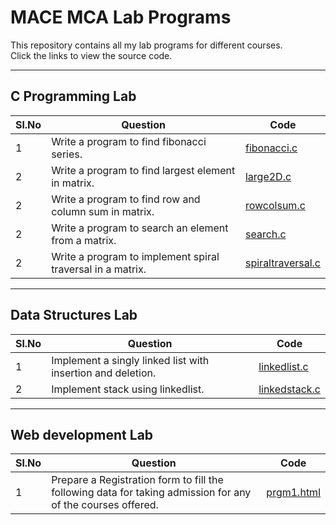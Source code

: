 # MACE MCA Lab Programs

This repository contains all my lab programs for different courses.  
Click the links to view the source code.

---

## C Programming Lab
| Sl.No | Question | Code |
|-------|----------|------|
| 1 | Write a program to find fibonacci series. | [fibonacci.c](c/fibonacci.c) |
| 2 | Write a program to find largest element in matrix. | [large2D.c](c/large2D.c) |
| 2 | Write a program to find row and column sum in matrix. | [rowcolsum.c](c/rowcolsum.c) |
| 2 | Write a program to search an element from a matrix. | [search.c](c/search.c) |
| 2 | Write a program to implement spiral traversal in a matrix. | [spiraltraversal.c](c/spiraltraversal.c) |

---

## Data Structures Lab
| Sl.No | Question | Code |
|-------|----------|------|
| 1 | Implement a singly linked list with insertion and deletion. | [linkedlist.c](DS/linkedlist.c) |
| 2 | Implement stack using linkedlist. | [linkedstack.c](DS/linkedstack.c) |

---

## Web development Lab
| Sl.No | Question | Code |
|-------|----------|------|
| 1 |  Prepare a Registration form to fill the following data for taking admission for any of the   courses offered. | [prgm1.html](web_development/prgm1.html) |
